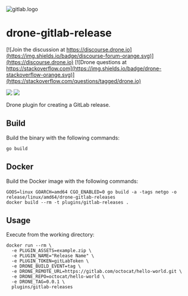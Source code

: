 ![gitlab.logo](logo.svg)


# drone-gitlab-release

[![Join the discussion at https://discourse.drone.io](https://img.shields.io/badge/discourse-forum-orange.svg)](https://discourse.drone.io)
[![Drone questions at https://stackoverflow.com](https://img.shields.io/badge/drone-stackoverflow-orange.svg)](https://stackoverflow.com/questions/tagged/drone.io)

[![](https://images.microbadger.com/badges/image/solutisdigital/drone-gitlab-releases.svg)](https://microbadger.com/images/solutisdigital/drone-gitlab-releases "Get your own image badge on microbadger.com")
[![](https://images.microbadger.com/badges/version/solutisdigital/drone-gitlab-releases.svg)](https://microbadger.com/images/solutisdigital/drone-gitlab-releases "Get your own version badge on microbadger.com")

Drone plugin for creating a GitLab release. 

## Build

Build the binary with the following commands:

```
go build
```

## Docker

Build the Docker image with the following commands:

```
GOOS=linux GOARCH=amd64 CGO_ENABLED=0 go build -a -tags netgo -o release/linux/amd64/drone-gitlab-releases
docker build --rm -t plugins/gitlab-releases .
```

## Usage

Execute from the working directory:

```
docker run --rm \
  -e PLUGIN_ASSETS=example.zip \
  -e PLUGIN_NAME="Release Name" \
  -e PLUGIN_TOKEN=gitLabToken \
  -e DRONE_BUILD_EVENT=tag \
  -e DRONE_REMOTE_URL=https://gitlab.com/octocat/hello-world.git \
  -e DRONE_REPO=octocat/hello-world \
  -e DRONE_TAG=0.0.1 \
  plugins/gitlab-releases
```
